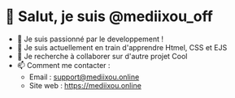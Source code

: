 # 👋 Salut, je suis @mediixou_off

- 👀 Je suis passionné par le developpement !
- 🌱 Je suis actuellement en train d'apprendre Htmel, CSS et EJS
- 💞️ Je recherche à collaborer sur d'autre projet Cool
- 📫 Comment me contacter :
  - Email : support@mediixou.online
  - Site web : https://mediixou.online

<!---
Mediixou/mediixou_off est un dépôt ✨ spécial ✨ car ce fichier `README.md` apparaît sur votre profil GitHub.
Vous pouvez cliquer sur le lien Aperçu pour voir vos modifications.
--->
